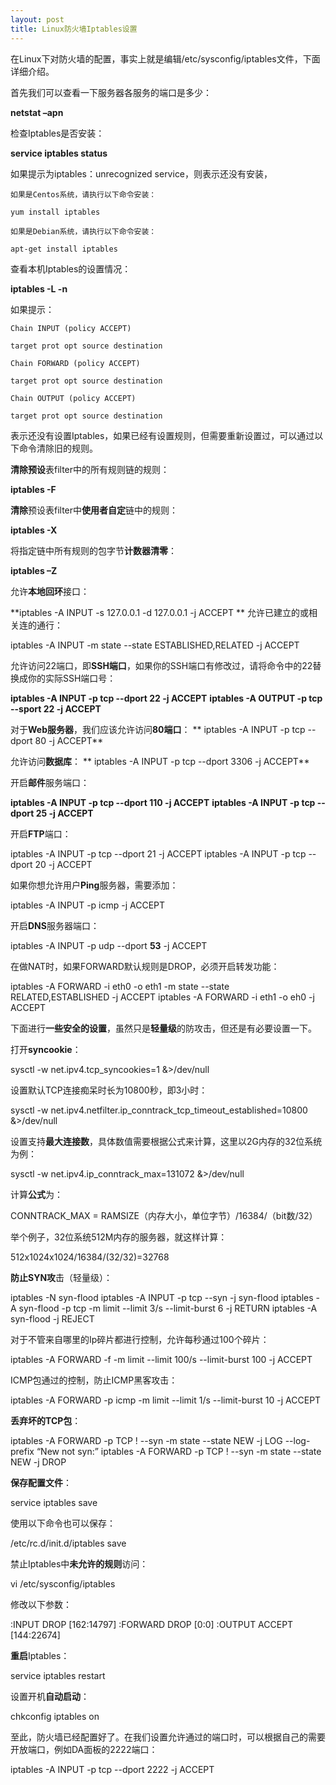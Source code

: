 ```yaml
---
layout: post
title: Linux防火墙Iptables设置
---
```



在Linux下对防火墙的配置，事实上就是编辑/etc/sysconfig/iptables文件，下面详细介绍。

首先我们可以查看一下服务器各服务的端口是多少：

**netstat –apn**

检查Iptables是否安装：

**service iptables status**

如果提示为iptables：unrecognized service，则表示还没有安装，

```
如果是Centos系统，请执行以下命令安装：

yum install iptables

如果是Debian系统，请执行以下命令安装：

apt-get install iptables
```

查看本机Iptables的设置情况：

**iptables -L -n**

如果提示：

    Chain INPUT (policy ACCEPT)

    target prot opt source destination

    Chain FORWARD (policy ACCEPT)

    target prot opt source destination

    Chain OUTPUT (policy ACCEPT)

    target prot opt source destination

表示还没有设置Iptables，如果已经有设置规则，但需要重新设置过，可以通过以下命令清除旧的规则。

**清除预设**表filter中的所有规则链的规则：

**iptables -F**

**清除**预设表filter中**使用者自定**链中的规则：

**iptables -X**

将指定链中所有规则的包字节**计数器清零**：

**iptables –Z**

允许**本地回环**接口：

**iptables -A INPUT -s 127.0.0.1 -d 127.0.0.1 -j ACCEPT
**
允许已建立的或相关连的通行：

iptables -A INPUT -m state --state ESTABLISHED,RELATED -j ACCEPT

允许访问22端口，即**SSH端口**，如果你的SSH端口有修改过，请将命令中的22替换成你的实际SSH端口号：

**iptables -A INPUT -p tcp --dport 22 -j ACCEPT**
**iptables -A OUTPUT -p tcp --sport 22 -j ACCEPT**

对于**Web服务器**，我们应该允许访问**80端口**：
**
iptables -A INPUT -p tcp --dport 80 -j ACCEPT**

允许访问**数据库**：
**
iptables -A INPUT -p tcp --dport 3306 -j ACCEPT**

开启**邮件**服务端口：

**iptables -A INPUT -p tcp --dport 110 -j ACCEPT**
**iptables -A INPUT -p tcp --dport 25 -j ACCEPT**

开启**FTP**端口：

iptables -A INPUT -p tcp --dport 21 -j ACCEPT
iptables -A INPUT -p tcp --dport 20 -j ACCEPT

如果你想允许用户**Ping**服务器，需要添加：

iptables -A INPUT -p icmp -j ACCEPT

开启**DNS**服务器端口：

iptables -A INPUT -p udp --dport **53** -j ACCEPT

在做NAT时，如果FORWARD默认规则是DROP，必须开启转发功能：

iptables -A FORWARD -i eth0 -o eth1 -m state --state RELATED,ESTABLISHED -j ACCEPT
iptables -A FORWARD -i eth1 -o eh0 -j ACCEPT

下面进行**一些安全的设置**，虽然只是**轻量级**的防攻击，但还是有必要设置一下。

打开**syncookie**：

sysctl -w net.ipv4.tcp_syncookies=1 &>/dev/null

设置默认TCP连接痴呆时长为10800秒，即3小时：

sysctl -w net.ipv4.netfilter.ip_conntrack_tcp_timeout_established=10800 &>/dev/null

设置支持**最大连接数**，具体数值需要根据公式来计算，这里以2G内存的32位系统为例：

sysctl -w net.ipv4.ip_conntrack_max=131072 &>/dev/null

计算**公式**为：

CONNTRACK_MAX = RAMSIZE（内存大小，单位字节）/16384/（bit数/32）

举个例子，32位系统512M内存的服务器，就这样计算：

512x1024x1024/16384/(32/32)=32768

**防止SYN攻**击（轻量级）：

iptables -N syn-flood
iptables -A INPUT -p tcp --syn -j syn-flood
iptables -A syn-flood -p tcp -m limit --limit 3/s --limit-burst 6 -j RETURN
iptables -A syn-flood -j REJECT

对于不管来自哪里的Ip碎片都进行控制，允许每秒通过100个碎片：

iptables -A FORWARD -f -m limit --limit 100/s --limit-burst 100 -j ACCEPT

ICMP包通过的控制，防止ICMP黑客攻击：

iptables -A FORWARD -p icmp -m limit --limit 1/s --limit-burst 10 -j ACCEPT

**丢弃坏的TCP包**：

iptables -A FORWARD -p TCP ! --syn -m state --state NEW -j LOG --log-prefix “New not syn:”
iptables -A FORWARD -p TCP ! --syn -m state --state NEW -j DROP

**保存配置文件**：

service iptables save

使用以下命令也可以保存：

/etc/rc.d/init.d/iptables save

禁止Iptables中**未允许的规则**访问：

vi /etc/sysconfig/iptables

修改以下参数：

:INPUT DROP [162:14797]
:FORWARD DROP [0:0]
:OUTPUT ACCEPT [144:22674]

**重启**Iptables：

service iptables restart

设置开机**自动启动**：

chkconfig iptables on

至此，防火墙已经配置好了。在我们设置允许通过的端口时，可以根据自己的需要开放端口，例如DA面板的2222端口：

iptables -A INPUT -p tcp --dport 2222 -j ACCEPT
